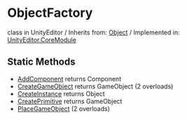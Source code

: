 # ObjectFactory
class in UnityEditor
 / Inherits from: <a href="https://docs.unity3d.com/6000.1/Documentation/ScriptReference/Object.html">Object</a> / Implemented in: <a href="https://docs.unity3d.com/6000.1/Documentation/ScriptReference/UnityEditor.CoreModule.html">UnityEditor.CoreModule</a>

## Static Methods
- <a href="https://docs.unity3d.com/6000.1/Documentation/ScriptReference/ObjectFactory.AddComponent.html">AddComponent</a> returns Component
- <a href="https://docs.unity3d.com/6000.1/Documentation/ScriptReference/ObjectFactory.CreateGameObject.html">CreateGameObject</a> returns GameObject (2 overloads)
- <a href="https://docs.unity3d.com/6000.1/Documentation/ScriptReference/ObjectFactory.CreateInstance.html">CreateInstance</a> returns Object
- <a href="https://docs.unity3d.com/6000.1/Documentation/ScriptReference/ObjectFactory.CreatePrimitive.html">CreatePrimitive</a> returns GameObject
- <a href="https://docs.unity3d.com/6000.1/Documentation/ScriptReference/ObjectFactory.PlaceGameObject.html">PlaceGameObject</a> (2 overloads)
